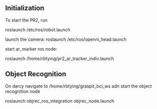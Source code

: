 Initialization
---------------
To start the PR2, run

roslaunch /etc/ros/robot.launch

launch the camera:
roslaunch /etc/ros/openni_head.launch

start ar_marker ros node:

roslaunch /home/rbtying/pr2_ar_tracker_indiv.launch


Object Recognition
------------------

On darcy navigate to /home/rbtying/graspit_bci_ws adn start the object recognition node

roslaunch objrec_ros_integration objrec_node.launch
